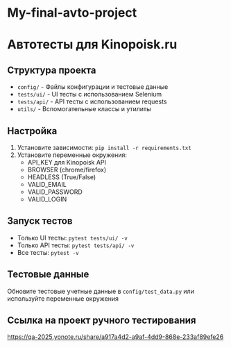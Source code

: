 # My-final-avto-project

# Автотесты для Kinopoisk.ru

## Структура проекта
- `config/` - Файлы конфигурации и тестовые данные
- `tests/ui/` - UI тесты с использованием Selenium
- `tests/api/` - API тесты с использованием requests
- `utils/` - Вспомогательные классы и утилиты

## Настройка
1. Установите зависимости: `pip install -r requirements.txt`
2. Установите переменные окружения:
   - API_KEY для Kinopoisk API
   - BROWSER (chrome/firefox)
   - HEADLESS (True/False)
   - VALID_EMAIL
   - VALID_PASSWORD
   - VALID_LOGIN

## Запуск тестов
- Только UI тесты: `pytest tests/ui/ -v`
- Только API тесты: `pytest tests/api/ -v`
- Все тесты: `pytest -v`

## Тестовые данные
Обновите тестовые учетные данные в `config/test_data.py` или используйте переменные окружения

## Ссылка на проект ручного тестирования
https://qa-2025.yonote.ru/share/a917a4d2-a9af-4dd9-868e-233af89efe26